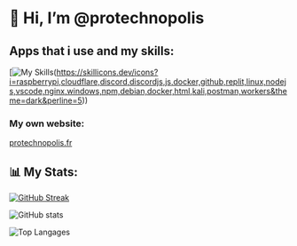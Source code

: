 # 👋 Hi, I’m @protechnopolis

## Apps that i use and my skills:
[![My Skills]([https://skillicons.dev/icons?i=raspberrypi,cloudflare,discord,discordjs,js,docker,github,replit,linux,nodejs,vscode,nginx,windows,npm,debian&theme=dark&perline=5)(https://skillicons.dev/icons?i=raspberrypi,cloudflare,discord,discordjs,js,docker,github,replit,linux,nodejs,vscode,nginx,windows,npm,debian,docker,html,kali,postman,workers&theme=dark&perline=5))

### My own website:
[protechnopolis.fr](https://protechnopolis.fr)

## 📊 My Stats:
[![GitHub Streak](https://streak-stats.demolab.com/?user=protechnopolis)](https://git.io/streak-stats)

![GitHub stats](https://github-readme-stats.vercel.app/api?username=protechnopolis&show_icons=true&theme=radical)

![Top Langages](https://github-readme-stats.vercel.app/api/top-langs/?username=protechnopolis&layout=compact&theme=radical)
